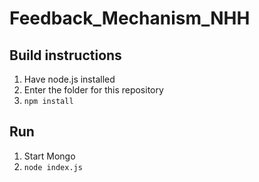 # Feedback_Mechanism_NHH

## Build instructions
  1. Have node.js installed
  2. Enter the folder for this repository
  3. `npm install`

## Run
  1. Start Mongo
  2. `node index.js`